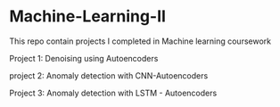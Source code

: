 # Machine-Learning-II
This repo contain projects I completed in Machine learning coursework 

Project 1: Denoising using Autoencoders 


project 2: Anomaly detection with CNN-Autoencoders 

Project 3: Anomaly detection with LSTM - Autoencoders 

